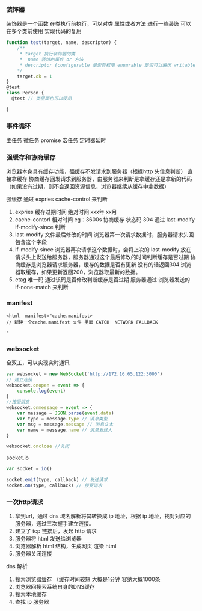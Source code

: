 ### 装饰器
装饰器是一个函数 在类执行前执行，可以对类 属性或者方法 进行一些装饰 可以在多个类前使用 实现代码的复用
```js
function test(target, name, descriptor) {
    /**
     * target 执行装饰器的类
     *  name 装饰的属性 or 方法
     * descriptor {configurable 是否有权限 enumrable 是否可以遍历 writable 是否可修改 value 默认值}
    */
    target.ok = 1
}
@test
class Person {
  @test // 类里面也可以使用

}

```

### 事件循环
主任务
微任务 promise
宏任务 定时器延时

### 强缓存和协商缓存
浏览器本身具有缓存功能，强缓存不发请求到服务器（根据http 头信息判断） 直接拿缓存 协商缓存回发请求到服务器，由服务器来判断是拿缓存还是拿新的代码（如果没有过期，则不会返回资源信息，浏览器继续从缓存中拿数据）

强缓存 通过 expries  cache-control 来判断
1. expries 缓存过期时间 绝对时间 xxx年 xx月
2. cache-contorl 相对时间 eg：3600s
协商缓存 状态码 304
通过 last-modify if-modify-since 判断
1. last-modify 文件最后修改的时间 浏览器第一次请求数据时，服务器请求头回包含这个字段
2. if-modify-since 浏览器再次请求这个数据时，会将上次的 last-modify 放在请求头上发送给服务器，服务器通过这个最后修改的时间判断缓存是否过期
协商缓存是浏览器请求服务器，缓存的数据是否有更新 没有的话返回304 浏览器取缓存，如果更新返回200，浏览器取最新的数据。
1. etag 唯一码 通过该码是否修改判断缓存是否过期 服务器通过 浏览器发送的 if-none-match 来判断
### manifest
```JS
<html  manifest="cache.manifest>
// 新建一个cache.manifest 文件 里面 CATCH  NETWORK FALLBACK
```
‘
### websocket 
全双工，可以实现实时通讯
```js
var websocket = new WebSocket('http://172.16.65.122:3000')
// 建立连接
websocket.onopen = event => {
    console.log(event)
}
//接受消息
websocket.onmessage = event => {
    var message = JSON.parse(event.data)
    var type = message.type // 消息类型
    var msg = message.message // 消息文本
    var name = message.name // 消息发送人
}

websocket.onclose //关闭
```
socket.io
```js
var socket = io()

socket.emit(type, callback) // 发送请求
socket.on(type, callback) // 接受请求
```

### 一次http请求
1. 拿到url，通过 dns 域名解析将其转换成 ip 地址，根据 ip 地址，找对对应的服务器，通过三次握手建立链接。
2. 建立了 tcp 链接后，发起 http 请求
3. 服务器将 html 发送给浏览器
4. 浏览器解析 html 结构，生成网页 渲染 html
5. 服务器关闭连接

dns 解析
1. 搜索浏览器缓存 （缓存时间较短 大概是1分钟 容纳大概1000条
2. 浏览器回搜索系统自身的DNS缓存
3. 搜索本地缓存
5. 查找 ip 服务器
